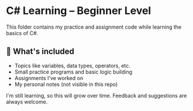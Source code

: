 ﻿# C# Learning – Beginner Level

This folder contains my practice and assignment code while learning the basics of C#.

## 📌 What's included

- Topics like variables, data types, operators, etc.
- Small practice programs and basic logic building
- Assignments I've worked on
- My personal notes (not visible in this repo)

I'm still learning, so this will grow over time. Feedback and suggestions are always welcome.